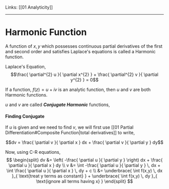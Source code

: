 Links: [[01 Analyticity]]
___
# Harmonic Function

A function of $x,y$ which possesses continuous partial derivatives of the first and second order and satisfies Laplace's equations is called a Harmonic function. 

Laplace's Equation,
$$\frac{ \partial^{2} u }{ \partial x^{2} } + \frac{ \partial^{2} v }{ \partial y^{2} } = 0$$

If a function, $f(z) = u + iv$ is an analytic function, then $u$ and $v$ are both Harmonic functions.

$u$ and $v$ are called ***Conjugate Harmonic*** functions, 

#### Finding Conjugate
If $u$ is given and we need to find $v$, we will first use [[01 Partial Differentiation#Composite Function|total derivatives]] to write,

$$dv = \frac{ \partial v }{ \partial x } dx + \frac{ \partial v }{ \partial y } dy$$

Now, using C-R equations,
$$
\begin{split}
dv &= \left( -\frac{ \partial u }{ \partial y } \right) dx + \frac{ \partial u }{ \partial x } dy \\
v &= \int -\frac{ \partial u }{ \partial y } \, dx + \int \frac{ \partial u }{ \partial x } \, dy + c \\
&= \underbrace{ \int f(x,y) \, dx }_{ \text{treat y terms as constant} }  + \underbrace{ \int f(x,y) \, dy }_{ \text{ignore all terms having x} }  
\end{split}
$$
